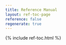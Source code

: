 ```yaml
---
title: Reference Manual
layout: ref-toc-page
reference: false
regenerate: true
---
```


{% include ref-toc.html %}

